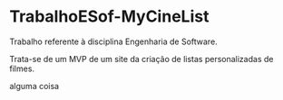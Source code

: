 # TrabalhoESof-MyCineList

Trabalho referente à disciplina Engenharia de Software.

Trata-se de um MVP de um site da criação de listas personalizadas de filmes.
 
alguma coisa
